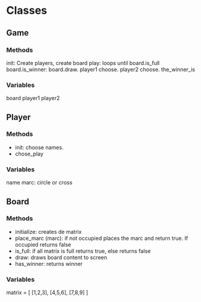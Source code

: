# Classes

## Game

### Methods
init: Create players, create board
play: loops until board.is_full board.is_winner: board.draw. player1 choose. player2 choose.
the_winner_is

### Variables
board
player1
player2

## Player

### Methods
- init: choose names.
- chose_play 

### Variables
name
marc: circle or cross

## Board

### Methods
- initialize: creates de matrix 
- place_marc (marc): if not occupied places the marc and return true. If occupied returns false
- is_full: if all matrix is full returns true, else returns false
- draw: draws board content to screen
- has_winner: returns winner

### Variables
matrix = [
  [1,2,3],
  [4,5,6],
  [7,8,9]
]
